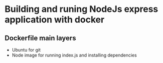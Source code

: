 # Building and runing NodeJs express application with docker
## Dockerfile main layers
 - Ubuntu for git
 - Node image for running index.js and installing dependencies
 

